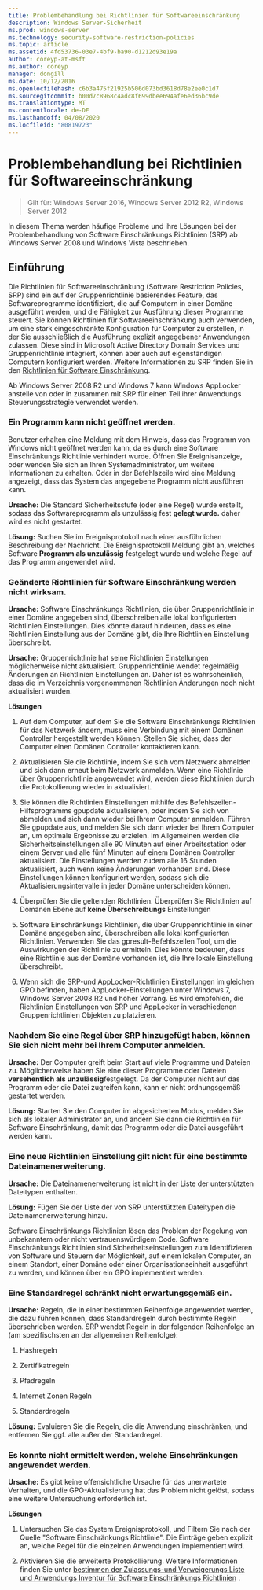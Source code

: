 ```yaml
---
title: Problembehandlung bei Richtlinien für Softwareeinschränkung
description: Windows Server-Sicherheit
ms.prod: windows-server
ms.technology: security-software-restriction-policies
ms.topic: article
ms.assetid: 4fd53736-03e7-4bf9-ba90-d1212d93e19a
author: coreyp-at-msft
ms.author: coreyp
manager: dongill
ms.date: 10/12/2016
ms.openlocfilehash: c6b3a475f21925b506d073bd3618d78e2ee0c1d7
ms.sourcegitcommit: b00d7c8968c4adc8f699dbee694afe6ed36bc9de
ms.translationtype: MT
ms.contentlocale: de-DE
ms.lasthandoff: 04/08/2020
ms.locfileid: "80819723"
---
```

# <a name="troubleshoot-software-restriction-policies"></a>Problembehandlung bei Richtlinien für Softwareeinschränkung

>Gilt für: Windows Server 2016, Windows Server 2012 R2, Windows Server 2012

In diesem Thema werden häufige Probleme und ihre Lösungen bei der Problembehandlung von Software Einschränkungs Richtlinien (SRP) ab Windows Server 2008 und Windows Vista beschrieben.

## <a name="introduction"></a>Einführung
Die Richtlinien für Softwareeinschränkung (Software Restriction Policies, SRP) sind ein auf der Gruppenrichtlinie basierendes Feature, das Softwareprogramme identifiziert, die auf Computern in einer Domäne ausgeführt werden, und die Fähigkeit zur Ausführung dieser Programme steuert. Sie können Richtlinien für Softwareeinschränkung auch verwenden, um eine stark eingeschränkte Konfiguration für Computer zu erstellen, in der Sie ausschließlich die Ausführung explizit angegebener Anwendungen zulassen. Diese sind in Microsoft Active Directory Domain Services und Gruppenrichtlinie integriert, können aber auch auf eigenständigen Computern konfiguriert werden. Weitere Informationen zu SRP finden Sie in den [Richtlinien für Software Einschränkung](software-restriction-policies.md).

Ab Windows Server 2008 R2 und Windows 7 kann Windows AppLocker anstelle von oder in zusammen mit SRP für einen Teil ihrer Anwendungs Steuerungsstrategie verwendet werden.

### <a name="windows-cannot-open-a-program"></a>Ein Programm kann nicht geöffnet werden.
Benutzer erhalten eine Meldung mit dem Hinweis, dass das Programm von Windows nicht geöffnet werden kann, da es durch eine Software Einschränkungs Richtlinie verhindert wurde. Öffnen Sie Ereignisanzeige, oder wenden Sie sich an Ihren Systemadministrator, um weitere Informationen zu erhalten. Oder in der Befehlszeile wird eine Meldung angezeigt, dass das System das angegebene Programm nicht ausführen kann.

**Ursache:** Die Standard Sicherheitsstufe (oder eine Regel) wurde erstellt, sodass das Softwareprogramm als unzulässig fest **gelegt wurde.** daher wird es nicht gestartet.

**Lösung:** Suchen Sie im Ereignisprotokoll nach einer ausführlichen Beschreibung der Nachricht. Die Ereignisprotokoll Meldung gibt an, welches Software **Programm als unzulässig** festgelegt wurde und welche Regel auf das Programm angewendet wird.

### <a name="modified-software-restriction-policies-are-not-taking-effect"></a>Geänderte Richtlinien für Software Einschränkung werden nicht wirksam.
**Ursache:** Software Einschränkungs Richtlinien, die über Gruppenrichtlinie in einer Domäne angegeben sind, überschreiben alle lokal konfigurierten Richtlinien Einstellungen. Dies könnte darauf hindeuten, dass es eine Richtlinien Einstellung aus der Domäne gibt, die Ihre Richtlinien Einstellung überschreibt.

**Ursache:** Gruppenrichtlinie hat seine Richtlinien Einstellungen möglicherweise nicht aktualisiert. Gruppenrichtlinie wendet regelmäßig Änderungen an Richtlinien Einstellungen an. Daher ist es wahrscheinlich, dass die im Verzeichnis vorgenommenen Richtlinien Änderungen noch nicht aktualisiert wurden.

**Lösungen**

1.  Auf dem Computer, auf dem Sie die Software Einschränkungs Richtlinien für das Netzwerk ändern, muss eine Verbindung mit einem Domänen Controller hergestellt werden können. Stellen Sie sicher, dass der Computer einen Domänen Controller kontaktieren kann.

2.  Aktualisieren Sie die Richtlinie, indem Sie sich vom Netzwerk abmelden und sich dann erneut beim Netzwerk anmelden. Wenn eine Richtlinie über Gruppenrichtlinie angewendet wird, werden diese Richtlinien durch die Protokollierung wieder in aktualisiert.

3.  Sie können die Richtlinien Einstellungen mithilfe des Befehlszeilen-Hilfsprogramms gpupdate aktualisieren, oder indem Sie sich von abmelden und sich dann wieder bei Ihrem Computer anmelden. Führen Sie gpupdate aus, und melden Sie sich dann wieder bei Ihrem Computer an, um optimale Ergebnisse zu erzielen. Im Allgemeinen werden die Sicherheitseinstellungen alle 90 Minuten auf einer Arbeitsstation oder einem Server und alle fünf Minuten auf einem Domänen Controller aktualisiert. Die Einstellungen werden zudem alle 16 Stunden aktualisiert, auch wenn keine Änderungen vorhanden sind. Diese Einstellungen können konfiguriert werden, sodass sich die Aktualisierungsintervalle in jeder Domäne unterscheiden können.

4.  Überprüfen Sie die geltenden Richtlinien. Überprüfen Sie Richtlinien auf Domänen Ebene auf **keine Überschreibungs** Einstellungen

5.  Software Einschränkungs Richtlinien, die über Gruppenrichtlinie in einer Domäne angegeben sind, überschreiben alle lokal konfigurierten Richtlinien. Verwenden Sie das gpresult-Befehlszeilen Tool, um die Auswirkungen der Richtlinie zu ermitteln. Dies könnte bedeuten, dass eine Richtlinie aus der Domäne vorhanden ist, die Ihre lokale Einstellung überschreibt.

6.  Wenn sich die SRP-und AppLocker-Richtlinien Einstellungen im gleichen GPO befinden, haben AppLocker-Einstellungen unter Windows 7, Windows Server 2008 R2 und höher Vorrang. Es wird empfohlen, die Richtlinien Einstellungen von SRP und AppLocker in verschiedenen Gruppenrichtlinien Objekten zu platzieren.

### <a name="after-adding-a-rule-through-srp-you-cannot-log-on-to-your-computer"></a>Nachdem Sie eine Regel über SRP hinzugefügt haben, können Sie sich nicht mehr bei Ihrem Computer anmelden.
**Ursache:** Der Computer greift beim Start auf viele Programme und Dateien zu. Möglicherweise haben Sie eine dieser Programme oder Dateien **versehentlich als unzulässig**festgelegt. Da der Computer nicht auf das Programm oder die Datei zugreifen kann, kann er nicht ordnungsgemäß gestartet werden.

**Lösung:** Starten Sie den Computer im abgesicherten Modus, melden Sie sich als lokaler Administrator an, und ändern Sie dann die Richtlinien für Software Einschränkung, damit das Programm oder die Datei ausgeführt werden kann.

### <a name="a-new-policy-setting-is-not-applying-to-a-specific-file-name-extension"></a>Eine neue Richtlinien Einstellung gilt nicht für eine bestimmte Dateinamenerweiterung.
**Ursache:** Die Dateinamenerweiterung ist nicht in der Liste der unterstützten Dateitypen enthalten.

**Lösung:** Fügen Sie der Liste der von SRP unterstützten Dateitypen die Dateinamenerweiterung hinzu.

Software Einschränkungs Richtlinien lösen das Problem der Regelung von unbekanntem oder nicht vertrauenswürdigem Code. Software Einschränkungs Richtlinien sind Sicherheitseinstellungen zum Identifizieren von Software und Steuern der Möglichkeit, auf einem lokalen Computer, an einem Standort, einer Domäne oder einer Organisationseinheit ausgeführt zu werden, und können über ein GPO implementiert werden.

### <a name="a-default-rule-is-not-restricting-as-expected"></a>Eine Standardregel schränkt nicht erwartungsgemäß ein.
**Ursache:** Regeln, die in einer bestimmten Reihenfolge angewendet werden, die dazu führen können, dass Standardregeln durch bestimmte Regeln überschrieben werden. SRP wendet Regeln in der folgenden Reihenfolge an (am spezifischsten an der allgemeinen Reihenfolge):

1.  Hashregeln

2.  Zertifikatregeln

3.  Pfadregeln

4.  Internet Zonen Regeln

5.  Standardregeln

**Lösung:** Evaluieren Sie die Regeln, die die Anwendung einschränken, und entfernen Sie ggf. alle außer der Standardregel.

### <a name="unable-to-discover-which-restrictions-are-applied"></a>Es konnte nicht ermittelt werden, welche Einschränkungen angewendet werden.
**Ursache:** Es gibt keine offensichtliche Ursache für das unerwartete Verhalten, und die GPO-Aktualisierung hat das Problem nicht gelöst, sodass eine weitere Untersuchung erforderlich ist.

**Lösungen**

1.  Untersuchen Sie das System Ereignisprotokoll, und Filtern Sie nach der Quelle "Software Einschränkungs Richtlinie". Die Einträge geben explizit an, welche Regel für die einzelnen Anwendungen implementiert wird.

2.  Aktivieren Sie die erweiterte Protokollierung. Weitere Informationen finden Sie unter [bestimmen der Zulassungs-und Verweigerungs Liste und Anwendungs Inventur für Software Einschränkungs Richtlinien](software-restriction-policies.md) .



